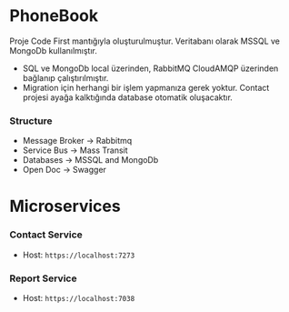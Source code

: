 # PhoneBook

Proje Code First mantığıyla oluşturulmuştur. 
Veritabanı olarak MSSQL ve MongoDb kullanılmıştır. 

* SQL ve MongoDb local üzerinden, RabbitMQ CloudAMQP üzerinden bağlanıp çalıştırılmıştır.
* Migration için herhangi bir işlem yapmanıza gerek yoktur. Contact projesi ayağa kalktığında database otomatik oluşacaktır.
### Structure

* Message Broker -> Rabbitmq
* Service Bus -> Mass Transit
* Databases -> MSSQL and MongoDb
* Open Doc -> Swagger

# Microservices

### Contact Service
  - Host: `https://localhost:7273`

### Report Service
 - Host: `https://localhost:7038`


